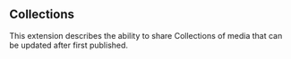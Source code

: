 ## Collections

This extension describes the ability to share Collections of media that can be updated after first published.